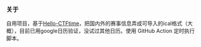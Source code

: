 ### 关于

自用项目，基于[Hello-CTFtime](https://github.com/ProbiusOfficial/Hello-CTFtime/tree/main)，把国内外的赛事信息弄成可导入的ical格式（大概），目前已用google日历验证，没试过其他日历。使用 GitHub Action 定时执行脚本。